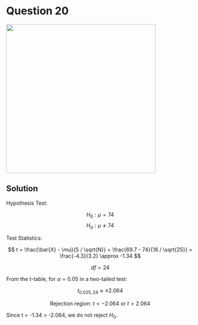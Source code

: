 # Question 20
<img src="https://github.com/user-attachments/assets/3fbfb232-039c-4b3e-ad38-8e4bb0ece95a" width="400">

## Solution

Hypothesis Test:

$$
H_0:μ = 74
$$
$$
H_a:μ ≠ 74
$$

Test Statistics:

$$
t = \frac{\bar{X} - \mu}{S / \sqrt{N}} = \frac{69.7 - 74}{16 / \sqrt{25}} = \frac{-4.3}{3.2} \approx -1.34
$$

$$
df = 24
$$

From the t-table, for $\alpha = 0.05$ in a two-tailed test:

$$
t_{0.025,24} \approx \pm 2.064
$$

$$
\text{Rejection region: } t < -2.064 \text{ or } t > 2.064
$$

Since t = -1.34 > -2.064, we do not reject $H_0$.

